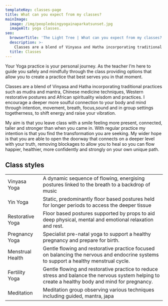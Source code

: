 ```yaml
---
templateKey: classes-page
title: What can you expect from my classes?
mainImage:
  image: /img/peopledoingyogainaparkatsunset.jpg
  imageAlt: yoga classes.
seo:
  browserTitle: 'The Light Tree | What can you expect from my classes? '
  description: >-
    Classes are a blend of Vinyasa and Hatha incorporating traditional practices such as mudra and mantra, Chinese medicine techniques.
  title: Classes
---
```


Your Yoga practice is your personal journey. As the teacher I’m here to guide you safely and mindfully through the class providing options that allow you to create a practice that best serves you in that moment.

Classes are a blend of Vinyasa and Hatha incorporating traditional practices such as mudra and mantra, Chinese medicine techniques, Western restorative postures and African spirituality wisdom and practices. I encourage a deeper more soulful connection to your body and mind through intention, movement, breath, focus,sound and in group settings togetherness, to shift energy and raise your vibration.

My aim is that you leave class with a smile feeling more present, connected, taller and stronger than when you came in. With regular practice my intention is that you find the transformation you are seeking. My wider hope is that you are able to open the doorway that connects on a deeper level with your truth, removing blockages to allow you to heal so you can flow happier, healthier, more confidently and strongly on your own unique path.

## Class styles

<table>
<tr>
 <td>Vinyasa Yoga</td>
 <td>A dynamic sequence of flowing, energising postures linked to the breath to a backdrop of music</td>
</tr>
<tr>
    <td>Yin Yoga</td>
    <td>Static, predominantly floor based postures held for longer periods to access the deeper tissue </td>
</tr>
<tr>
    <td>Restorative Yoga</td>
    <td>Floor based postures supported by props to aid deep physical, mental and emotional relaxation and rest.</td>
</tr>
<tr>
    <td>Pregnancy Yoga</td>
    <td>Specialist pre-natal yoga to support a healthy pregnancy and prepare for birth.</td>
</tr>
<tr>
    <td>Menstrual Health</td>
    <td>Gentle flowing and restorative practice focused on balancing the nervous and endocrine systems to support a healthy menstrual cycle.</td>
</tr>
<tr>
    <td>Fertility Yoga</td>
    <td>Gentle flowing and restorative practice to reduce stress and balance the nervous system helping to create a healthy body and mind for pregnancy.</td>
</tr>
<tr>
    <td>Meditation</td>
    <td>Meditation group observing various techniques including guided, mantra, japa</td>
</tr>
</table>

